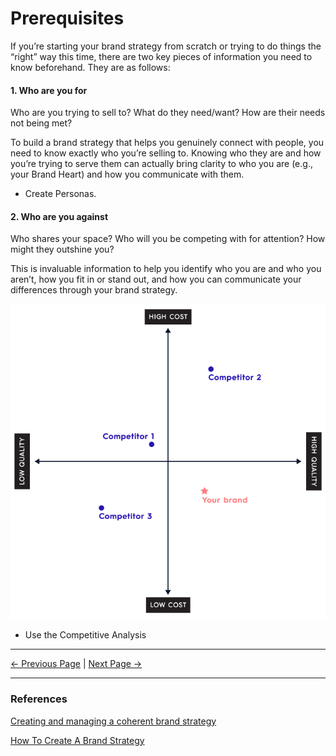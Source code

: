 # Prerequisites

If you’re starting your brand strategy from scratch or trying to do things the “right” way this time, there are two key pieces of information you need to know beforehand. They are as follows:

#### 1. Who are you for

Who are you trying to sell to? What do they need/want? How are their needs not being met?

To build a brand strategy that helps you genuinely connect with people, you need to know exactly who you’re selling to. Knowing who they are and how you’re trying to serve them can actually bring clarity to who you are (e.g., your Brand Heart) and how you communicate with them.

- Create Personas.

#### 2. Who are you against

Who shares your space? Who will you be competing with for attention? How might they outshine you?

This is invaluable information to help you identify who you are and who you aren’t, how you fit in or stand out, and how you can communicate your differences through your brand strategy.

<img src="./assets/images/positioning-map.png" width="600"/>

- Use the Competitive Analysis

<hr/>

[<- Previous Page](./introduction.html)
|
[Next Page ->](./purpose.html)

<hr/>

### References

[Creating and managing a coherent brand strategy](https://www.liquidlight.co.uk/blog/brand-frameworks-creating-and-managing-a-coherent-brand-strategy/)

[How To Create A Brand Strategy](https://www.columnfivemedia.com/how-to-create-a-brand-strategy/)
